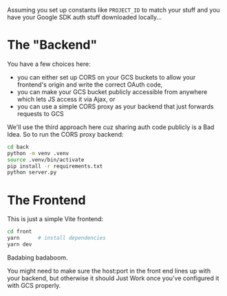 Assuming you set up constants like `PROJECT_ID` to match your stuff and you have your Google SDK auth stuff downloaded locally...

# The "Backend"

You have a few choices here: 
 - you can either set up CORS on your GCS buckets to allow your frontend's origin and write the correct OAuth code,
 - you can make your GCS bucket publicly accessible from anywhere which lets JS access it via Ajax, or
 - you can use a simple CORS proxy as your backend that just forwards requests to GCS

We'll use the third approach here cuz sharing auth code publicly is a Bad Idea. 
So to run the CORS proxy backend:

```bash
cd back
python -m venv .venv
source .venv/bin/activate
pip install -r requirements.txt
python server.py
```

# The Frontend
This is just a simple Vite frontend:

```bash
cd front
yarn      # install dependencies
yarn dev
```

Badabing badaboom.

You might need to make sure the host:port in the front end lines up with your backend, but otherwise it should Just Work once you've configured it with GCS properly.
